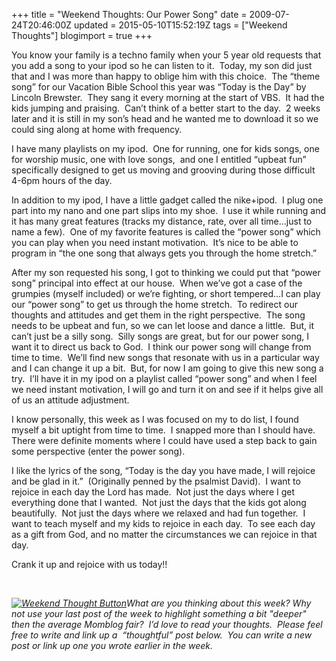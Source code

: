 +++
title = "Weekend Thoughts: Our Power Song"
date = 2009-07-24T20:46:00Z
updated = 2015-05-10T15:52:19Z
tags = ["Weekend Thoughts"]
blogimport = true 
+++

You know your family is a techno family when your 5 year old requests that you add a song to your ipod so he can listen to it.&#160; Today, my son did just that and I was more than happy to oblige him with this choice.&#160; The “theme song” for our Vacation Bible School this year was “Today is the Day” by Lincoln Brewster.&#160; They sang it every morning at the start of VBS.&#160; It had the kids jumping and praising.&#160; Can’t think of a better start to the day.&#160; 2 weeks later and it is still in my son’s head and he wanted me to download it so we could sing along at home with frequency.&#160; 

I have many playlists on my ipod.&#160; One for running, one for kids songs, one for worship music, one with love songs,&#160; and one I entitled “upbeat fun” specifically designed to get us moving and grooving during those difficult 4-6pm hours of the day.&#160; 

In addition to my ipod, I have a little gadget called the nike+ipod.&#160; I plug one part into my nano and one part slips into my shoe.&#160; I use it while running and it has many great features (tracks my distance, rate, over all time...just to name a few).&#160; One of my favorite features is called the “power song” which you can play when you need instant motivation.&#160; It’s nice to be able to program in “the one song that always gets you through the home stretch.”

After my son requested his song, I got to thinking we could put that “power song” principal into effect at our house.&#160; When we’ve got a case of the grumpies (myself included) or we’re fighting, or short tempered…I can play our “power song” to get us through the home stretch.&#160; To redirect our thoughts and attitudes and get them in the right perspective.&#160; The song needs to be upbeat and fun, so we can let loose and dance a little.&#160; But, it can’t just be a silly song.&#160; Silly songs are great, but for our power song, I want it to direct us back to God.&#160; I think our power song will change from time to time.&#160; We’ll find new songs that resonate with us in a particular way and I can change it up a bit.&#160; But, for now I am going to give this new song a try.&#160; I’ll have it in my ipod on a playlist called “power song” and when I feel we need instant motivation, I will go and turn it on and see if it helps give all of us an attitude adjustment.&#160;&#160; 

I know personally, this week as I was focused on my to do list, I found myself a bit uptight from time to time.&#160; I snapped more than I should have.&#160;&#160; There were definite moments where I could have used a step back to gain some perspective (enter the power song).&#160; 

I like the lyrics of the song, “Today is the day you have made, I will rejoice and be glad in it.”&#160; (Originally penned by the psalmist David).&#160; I want to rejoice in each day the Lord has made.&#160; Not just the days where I get everything done that I wanted.&#160; Not just the days that the kids got along beautifully.&#160; Not just the days where we relaxed and had fun together.&#160; I want to teach myself and my kids to rejoice in each day.&#160; To see each day as a gift from God, and no matter the circumstances we can rejoice in that day.&#160; 

Crank it up and rejoice with us today!!&#160; 

&#160; 









 

_[![Weekend Thought Button](http://i282.photobucket.com/albums/kk261/LifeAtTheCircus/WeekendThought_Button.gif "Leave your weekend thought at LifeAtTheCircus.com")](http://lifeatthecircus.com)What are you thinking about this week?_ _Why not use your last post of the week to highlight something a bit &quot;deeper&quot; then the average Momblog fair?&#160; I’d love to read your thoughts.&#160; Please feel free to write and link up a&#160; “thoughtful” post below.&#160; You can write a new post or link up one you wrote earlier in the week.&#160;_ 
 
